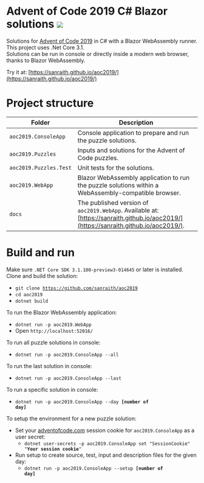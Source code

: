 # Advent of Code 2019 C# Blazor solutions [![](https://github.com/sanraith/aoc2019/workflows/.NET%20Core/badge.svg)](https://github.com/sanraith/aoc2019/actions)
Solutions for [Advent of Code 2019](https://adventofcode.com/2019) in C# with a Blazor WebAssembly runner. This project uses .Net Core 3.1.  
Solutions can be run in console or directly inside a modern web browser, thanks to Blazor WebAssembly.

Try it at: [https://sanraith.github.io/aoc2019/](https://sanraith.github.io/aoc2019/)

# Project structure
| Folder    						| Description
| ---								| ---
| <code>aoc2019.ConsoleApp</code>	| Console application to prepare and run the puzzle solutions.
| <code>aoc2019.Puzzles</code>		| Inputs and solutions for the Advent of Code puzzles.
| <code>aoc2019.Puzzles.Test</code>	| Unit tests for the solutions.
| <code>aoc2019.WebApp</code>		| Blazor WebAssembly application to run the puzzle solutions within a WebAssembly-compatible browser.
| <code>docs</code>					| The published version of <code>aoc2019.WebApp</code>. Available at: [https://sanraith.github.io/aoc2019/](https://sanraith.github.io/aoc2019/).

# Build and run
Make sure <code>.NET Core SDK 3.1.100-preview3-014645</code> or later is installed.  
Clone and build the solution:
- <code>git clone https://github.com/sanraith/aoc2019</code>
- <code>cd aoc2019</code>
- <code>dotnet build</code>

To run the Blazor WebAssembly application:
- <code>dotnet run -p aoc2019.WebApp</code>
- Open <code>http://localhost:52016/</code>

To run all puzzle solutions in console:
- <code>dotnet run -p aoc2019.ConsoleApp --all</code>

To run the last solution in console:
- <code>dotnet run -p aoc2019.ConsoleApp --last</code>

To run a specific solution in console:
- <code>dotnet run -p aoc2019.ConsoleApp --day **[number of day]**</code>

To setup the environment for a new puzzle solution:
- Set your [adventofcode.com]() session cookie for <code>aoc2019.ConsoleApp</code> as a user secret:
    - <code>dotnet user-secrets -p aoc2019.ConsoleApp set "SessionCookie" "**Your session cookie**"</code>
- Run setup to create source, test, input and description files for the given day:
    - <code>dotnet run -p aoc2019.ConsoleApp --setup **[number of day]**</code>
